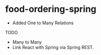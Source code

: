 # food-ordering-spring

- Added One to Many Relations


TODO 
- Many to Many
- Link React with Spring via Spring REST.
